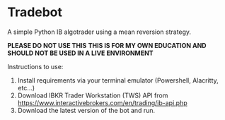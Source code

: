 # Tradebot
A simple Python IB algotrader using a mean reversion strategy.

**PLEASE DO NOT USE THIS**
**THIS IS FOR MY OWN EDUCATION AND SHOULD NOT BE USED IN A LIVE ENVIRONMENT**

Instructions to use:

1. Install requirements via your terminal emulator (Powershell, Alacritty, etc...)
2. Download IBKR Trader Workstation (TWS) API from https://www.interactivebrokers.com/en/trading/ib-api.php
3. Download the latest version of the bot and run.
